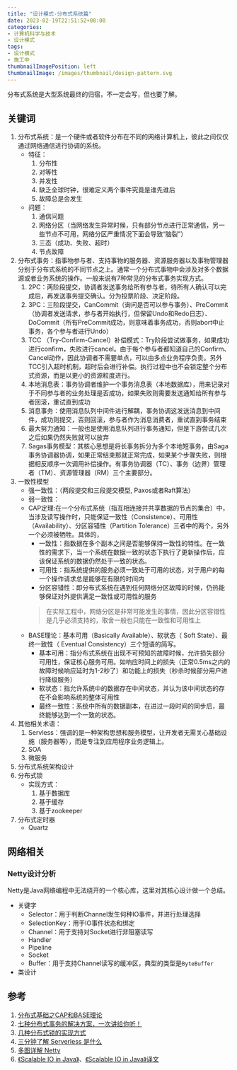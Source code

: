 ```yaml
---
title: "设计模式-分布式系统篇"
date: 2023-02-19T22:51:52+08:00
categories:
- 计算机科学与技术
- 设计模式
tags:
- 设计模式
- 施工中
thumbnailImagePosition: left
thumbnailImage: /images/thumbnail/design-pattern.svg
---
```

分布式系统是大型系统最终的归宿，不一定会写，但也要了解。
<!--more-->
## 关键词
1. 分布式系统：是一个硬件或者软件分布在不同的网络计算机上，彼此之间仅仅通过网络通信进行协调的系统。
    - 特征：
        1. 分布性
        1. 对等性
        1. 并发性
        1. 缺乏全球时钟，很难定义两个事件究竟是谁先谁后
        1. 故障总是会发生
    -  问题：
        1. 通信问题
        2. 网络分区（当网络发生异常时候，只有部分节点进行正常通信，另一些节点不可用，网络分区严重情况下面会导致“脑裂”）
        3. 三态（成功、失败、超时）
        4. 节点故障
1. 分布式事务：指事物参与者、支持事物的服务器、资源服务器以及事物管理器分别于分布式系统的不同节点之上。通常一个分布式事物中会涉及对多个数据源或者业务系统的操作。一般来说有7种常见的分布式事务实现方式。
    1. 2PC：两阶段提交，协调者发送事务给所有参与者，待所有人确认可以完成后，再发送事务提交确认。分为投票阶段、决定阶段。
    1. 3PC：三阶段提交，CanCommit（询问是否可以参与事务）、PreCommit（协调者发送请求，参与者开始执行，但保留Undo和Redo日志）、DoCommit（所有PreCommit成功，则意味着事务成功，否则abort中止事务，各个参与者进行Undo）
    1. TCC （Try-Confirm-Cancel）补偿模式：Try阶段尝试做事务，如果成功进行confirm，失败进行cancel。由于每个参与者都知道自己的Confirm、Cancel动作，因此协调者不需要单点，可以由多点业务程序负责。另外TCC引入超时机制，超时后会进行补偿。执行过程中也不会锁定整个分布式资源，而是以更小的资源粒度进行。
    1. 本地消息表：事务协调者维护一个事务消息表（本地数据库），用来记录对于不同参与者的业务处理是否成功，如果失败则需要发送通知给所有参与者回滚，重试直到成功
    1. 消息事务：使用消息队列中间件进行解耦，事务协调这发送消息到中间件，成功则提交，否则回滚，参与者作为消息消费者，重试直到事务结束
    1. 最大努力通知：一般也是使用消息队列进行事务通知，但是下游尝试几次之后如果仍然失败就可以放弃
    1. Sagas事务模型：其核心思想是将长事务拆分为多个本地短事务，由Saga事务协调器协调，如果正常结束那就正常完成，如果某个步骤失败，则根据相反顺序一次调用补偿操作。有事务协调器（TC）、事务（边界）管理者（TM）、资源管理器（RM）三个主要部分。
1. 一致性模型
    - 强一致性：（两段提交和三段提交模型, Paxos或者Raft算法）
    - 弱一致性：
    - CAP定理:在一个分布式系统（指互相连接并共享数据的节点的集合）中，当涉及读写操作时，只能保证一致性（Consistence）、可用性（Availability）、分区容错性（Partition Tolerance）三者中的两个，另外一个必须被牺牲。具体的，
        - 一致性：指数据在多个副本之间是否能够保持一致性的特性。在一致性的需求下，当一个系统在数据一致的状态下执行了更新操作后，应该保证系统的数据仍然处于一致的状态。
        - 可用性：指系统提供的服务必须一致处于可用的状态，对于用户的每一个操作请求总是能够在有限的时间内
        - 分区容错性：即分布式系统在遇到任何网络分区故障的时候，仍热能够保证对外提供满足一致性或可用性的服务
        > 在实际工程中，网络分区是非常可能发生的事情，因此分区容错性是几乎必须支持的，取舍一般也只能在一致性和可用性上
    - BASE理论：基本可用（Basically Available）、软状态（ Soft State）、最终一致性（ Eventual Consistency）三个短语的简写。
        - 基本可用：指分布式系统在出现不可预知的故障时候，允许损失部分可用性，保证核心服务可用。如响应时间上的损失（正常0.5ms之内的故障时候响应延时为1-2秒了）和功能上的损失（秒杀时候部分用户进行降级服务）
        - 软状态：指允许系统中的数据存在中间状态，并认为该中间状态的存在不会影响系统的整体可用性
        - 最终一致性：系统中所有的数据副本，在进过一段时间的同步后，最终能够达到一个一致的状态。
1. 其他相关术语：
    1. Servless：强调的是一种架构思想和服务模型，让开发者无需关心基础设施（服务器等），而是专注到应用程序业务逻辑上。
    1. SOA
    1. 微服务
1. 分布式系统架构设计
1. 分布式锁
    - 实现方式：
        1. 基于数据库
        1. 基于缓存
        1. 基于zookeeper
1. 分布式定时器
    - Quartz

## 网络相关
### Netty设计分析
Netty是Java网络编程中无法绕开的一个核心库，这里对其核心设计做一个总结。
- 关键字
    - Selector：用于判断Channel发生何种IO事件，并进行处理选择
    - SelectionKey：用于IO事件状态和绑定
    - Channel：用于支持对Socket进行非阻塞读写
    - Handler
    - Pipeline
    - Socket
    - Buffer：用于支持Channel读写的缓冲区，典型的类型是```ByteBuffer```
- 类设计

## 参考
1. [分布式基础之CAP和BASE理论](https://www.jianshu.com/p/46b90dfc7c90)
2. [七种分布式事务的解决方案，一次讲给你听！](https://cloud.tencent.com/developer/article/1806989)
3. [几种分布式锁的实现方式](https://juejin.cn/post/6844903863363829767)
4. [三分钟了解 Serverless 是什么](https://zhuanlan.zhihu.com/p/340882159)
5. [多图详解 Netty](https://anye3210.github.io/2021/08/22/%E5%A4%9A%E5%9B%BE%E8%AF%A6%E8%A7%A3-Netty/)
6. [《Scalable IO in Java》](https://gee.cs.oswego.edu/dl/cpjslides/nio.pdf)、[《Scalable IO in Java》译文](https://www.cnblogs.com/dafanjoy/p/11217708.html)